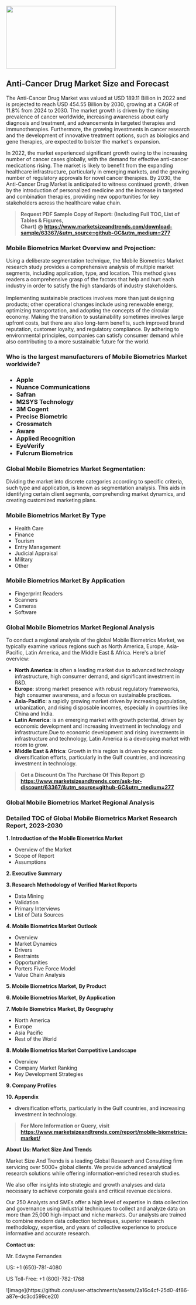 <p><img class="alignnone size-medium wp-image-20088" src="https://ffe5etoiles.com/wp-content/uploads/2024/12/MST1-300x171.png" alt="" width="300" height="171" /></p><h2>Anti-Cancer Drug Market Size and Forecast</h2><p>The Anti-Cancer Drug Market was valued at USD 189.11 Billion in 2022 and is projected to reach USD 454.55 Billion by 2030, growing at a CAGR of 11.8% from 2024 to 2030. The market growth is driven by the rising prevalence of cancer worldwide, increasing awareness about early diagnosis and treatment, and advancements in targeted therapies and immunotherapies. Furthermore, the growing investments in cancer research and the development of innovative treatment options, such as biologics and gene therapies, are expected to bolster the market's expansion.</p><p>In 2022, the market experienced significant growth owing to the increasing number of cancer cases globally, with the demand for effective anti-cancer medications rising. The market is likely to benefit from the expanding healthcare infrastructure, particularly in emerging markets, and the growing number of regulatory approvals for novel cancer therapies. By 2030, the Anti-Cancer Drug Market is anticipated to witness continued growth, driven by the introduction of personalized medicine and the increase in targeted and combination therapies, providing new opportunities for key stakeholders across the healthcare value chain.</p></p><blockquote id="" class=""><strong>Request PDF Sample Copy of Report: (Including Full TOC, List of Tables &amp; Figures, Chart)&nbsp;@&nbsp;<strong><a href="https://www.marketsizeandtrends.com/download-sample/63367/&utm_source=github-GC&utm_medium=277" target="_blank">https://www.marketsizeandtrends.com/download-sample/63367/&utm_source=github-GC&utm_medium=277</a></strong></strong></blockquote><h3 id="" class="">Mobile Biometrics Market&nbsp;Overview and Projection:</h3><p id="" class="">Using a deliberate segmentation technique, the Mobile Biometrics Market research study provides a comprehensive analysis of multiple market segments, including application, type, and location. This method gives readers a comprehensive grasp of the factors that help and hurt each industry in order to satisfy the high standards of industry stakeholders. <br /> <br />Implementing sustainable practices involves more than just designing products; other operational changes include using renewable energy, optimizing transportation, and adopting the concepts of the circular economy. Making the transition to sustainability sometimes involves large upfront costs, but there are also long-term benefits, such improved brand reputation, customer loyalty, and regulatory compliance. By adhering to environmental principles, companies can satisfy consumer demand while also contributing to a more sustainable future for the world.</p><h3 id="" class="">Who is the largest manufacturers of&nbsp;Mobile Biometrics Market worldwide?</h3><h3 class=""><p><ul><li>Apple </li><li> Nuance Communications </li><li> Safran </li><li> M2SYS Technology </li><li> 3M Cogent </li><li> Precise Biometric </li><li> Crossmatch </li><li> Aware </li><li> Applied Recognition </li><li> EyeVerify </li><li> Fulcrum Biometrics</li></ul></p></h3><h3 id="" class="">Global&nbsp;Mobile Biometrics Market Segmentation:</h3><p id="" class="">Dividing the market into discrete categories according to specific criteria, such type and application, is known as segmentation analysis. This aids in identifying certain client segments, comprehending market dynamics, and creating customized marketing plans.</p><h3 id="" class="">Mobile Biometrics Market&nbsp;By Type</h3><p><p><ul><li>Health Care</li><li> Finance</li><li> Tourism</li><li> Entry Management</li><li> Judicial Appraisal</li><li> Military</li><li> Other</p></li></ul></p></p><h3 id="" class="">Mobile Biometrics Market&nbsp;By Application</h3><p class=""><p><ul><li>Fingerprint Readers</li><li> Scanners</li><li> Cameras</li><li> Software</li></ul></p></p><h3 id="" class="">Global Mobile Biometrics Market Regional Analysis</h3><p id="" class="">To conduct a regional analysis of the global Mobile Biometrics Market, we typically examine various regions such as North America, Europe, Asia-Pacific, Latin America, and the Middle East &amp; Africa. Here's a brief overview:</p><ul><li><strong>North America</strong>: is often a leading market due to advanced technology infrastructure, high consumer demand, and significant investment in R&amp;D.</li><li><strong>Europe</strong>: strong market presence with robust regulatory frameworks, high consumer awareness, and a focus on sustainable practices.</li><li><strong>Asia-Pacific</strong>: a rapidly growing market driven by increasing population, urbanization, and rising disposable incomes, especially in countries like China and India.</li><li><strong>Latin America</strong>: is an emerging market with growth potential, driven by economic development and increasing investment in technology and infrastructure.Due to economic development and rising investments in infrastructure and technology, Latin America is a developing market with room to grow.</li><li><strong>Middle East &amp; Africa</strong>: Growth in this region is driven by economic diversification efforts, particularly in the Gulf countries, and increasing investment in technology.</li></ul><blockquote id="" class=""><strong>Get a Discount On The Purchase Of This Report @ <strong><a href="https://www.marketsizeandtrends.com/ask-for-discount/63367/&utm_source=github-GC&utm_medium=277" target="_blank">https://www.marketsizeandtrends.com/ask-for-discount/63367/&utm_source=github-GC&utm_medium=277</a></strong></strong></blockquote><h3 id="" class="">Global Mobile Biometrics Market Regional Analysis</h3><h3 id="" class="">Detailed TOC of Global Mobile Biometrics Market Research Report, 2023-2030</h3><p id="" class=""><strong>1. Introduction of the Mobile Biometrics Market</strong></p><ul><li>Overview of the Market</li><li>Scope of Report</li><li>Assumptions</li></ul><p id="" class=""><strong>2. Executive Summary</strong></p><p id="" class=""><strong>3. Research Methodology of Verified Market Reports</strong></p><ul><li>Data Mining</li><li>Validation</li><li>Primary Interviews</li><li>List of Data Sources</li></ul><p id="" class=""><strong>4. Mobile Biometrics Market Outlook</strong></p><ul><li>Overview</li><li>Market Dynamics</li><li>Drivers</li><li>Restraints</li><li>Opportunities</li><li>Porters Five Force Model</li><li>Value Chain Analysis</li></ul><p id="" class=""><strong>5. Mobile Biometrics Market, By Product</strong></p><p id="" class=""><strong>6. Mobile Biometrics Market, By Application</strong></p><p id="" class=""><strong>7. Mobile Biometrics Market, By Geography</strong></p><ul><li>North America</li><li>Europe</li><li>Asia Pacific</li><li>Rest of the World</li></ul><p id="" class=""><strong>8. Mobile Biometrics Market Competitive Landscape</strong></p><ul><li>Overview</li><li>Company Market Ranking</li><li>Key Development Strategies</li></ul><p id="" class=""><strong>9. Company Profiles</strong></p><p id="" class=""><strong>10. Appendix</strong></p><ul><li>diversification efforts, particularly in the Gulf countries, and increasing investment in technology.</li></ul><blockquote id="" class=""><strong>For More Information or Query, visit <strong><strong><a href="https://www.marketsizeandtrends.com/report/mobile-biometrics-market/" target="_blank">https://www.marketsizeandtrends.com/report/mobile-biometrics-market/</a></strong></strong></strong></blockquote><p id="" class=""><strong>About Us: Market Size And Trends</strong></p><p id="" class="">Market Size And Trends is a leading Global Research and Consulting firm servicing over 5000+ global clients. We provide advanced analytical research solutions while offering information-enriched research studies.</p><p id="" class="">We also offer insights into strategic and growth analyses and data necessary to achieve corporate goals and critical revenue decisions.</p><p id="" class="">Our 250 Analysts and SMEs offer a high level of expertise in data collection and governance using industrial techniques to collect and analyze data on more than 25,000 high-impact and niche markets. Our analysts are trained to combine modern data collection techniques, superior research methodology, expertise, and years of collective experience to produce informative and accurate research.</p><p id="" class=""><strong>Contact us:</strong></p><p id="" class="">Mr. Edwyne Fernandes</p><p id="" class="">US: +1 (650)-781-4080</p><p id="" class="">US Toll-Free: +1 (800)-782-1768</p>
![image](https://github.com/user-attachments/assets/2a16c4cf-25d0-4f86-a87e-dc3cd599ce20)
